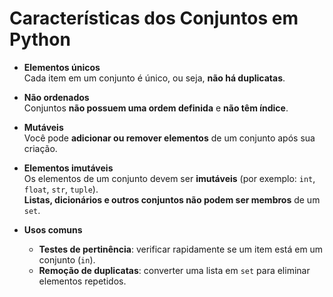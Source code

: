 # Características dos Conjuntos em Python

- **Elementos únicos**  
  Cada item em um conjunto é único, ou seja, **não há duplicatas**.

- **Não ordenados**  
  Conjuntos **não possuem uma ordem definida** e **não têm índice**.

- **Mutáveis**  
  Você pode **adicionar ou remover elementos** de um conjunto após sua criação.

- **Elementos imutáveis**  
  Os elementos de um conjunto devem ser **imutáveis** (por exemplo: `int`, `float`, `str`, `tuple`).  
  **Listas, dicionários e outros conjuntos não podem ser membros** de um `set`.

- **Usos comuns**
  - **Testes de pertinência**: verificar rapidamente se um item está em um conjunto (`in`).
  - **Remoção de duplicatas**: converter uma lista em `set` para eliminar elementos repetidos.

